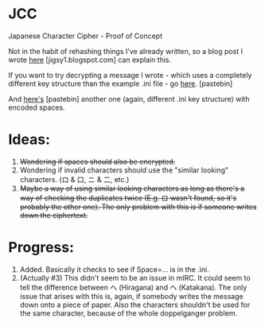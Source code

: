# JCC
Japanese Character Cipher - Proof of Concept

Not in the habit of rehashing things I've already written, so a blog post I wrote <a href="https://jigsy1.blogspot.com/2017/12/my-attempt-at-creating-substitution.html">here</a> [jigsy1.blogspot.com] can explain this.

If you want to try decrypting a message I wrote - which uses a completely different key structure than the example .ini file - go <a href="https://pastebin.com/raw/frQ7SMZ3">here</a>. [pastebin]

And <a href="https://pastebin.com/raw/QwN9NQrg">here's</a> [pastebin] another one (again, different .ini key structure) with encoded spaces.

<h1>Ideas:</h1>

1. <s>Wondering if spaces should also be encrypted.</s>
2. Wondering if invalid characters should use the "similar looking" characters. (ロ & 口, ニ & 二, etc.)
3. <s>Maybe a way of using similar looking characters as long as there's a way of checking the duplicates twice (E.g. ロ wasn't found, so it's probably the other one). The only problem with this is if someone writes down the ciphertext.</s>

<h1>Progress:</h1>

1. Added. Basically it checks to see if Space=... is in the .ini.
2. (Actually #3) This didn't seem to be an issue in mIRC. It could seem to tell the difference between へ (Hiragana) and ヘ (Katakana). The only issue that arises with this is, again, if somebody writes the message down onto a piece of paper. Also the characters shouldn't be used for the same character, because of the whole doppelganger problem.
